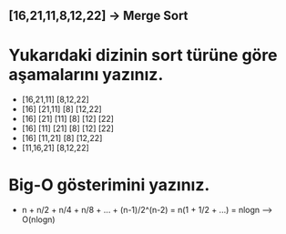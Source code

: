 ## [16,21,11,8,12,22] -> Merge Sort
# Yukarıdaki dizinin sort türüne göre aşamalarını yazınız.
-    [16,21,11]        [8,12,22]
-   [16] [21,11]      [8]  [12,22]
- [16] [21]  [11]    [8] [12]  [22]
- [16] [11]  [21]    [8] [12]  [22]    
- [16]  [11,21]      [8]  [12,22]
-   [11,16,21]        [8,12,22]
# Big-O gösterimini yazınız.
- n + n/2 + n/4 + n/8 + ... + (n-1)/2^(n-2) = n(1 + 1/2 + ...) = nlogn --> O(nlogn)